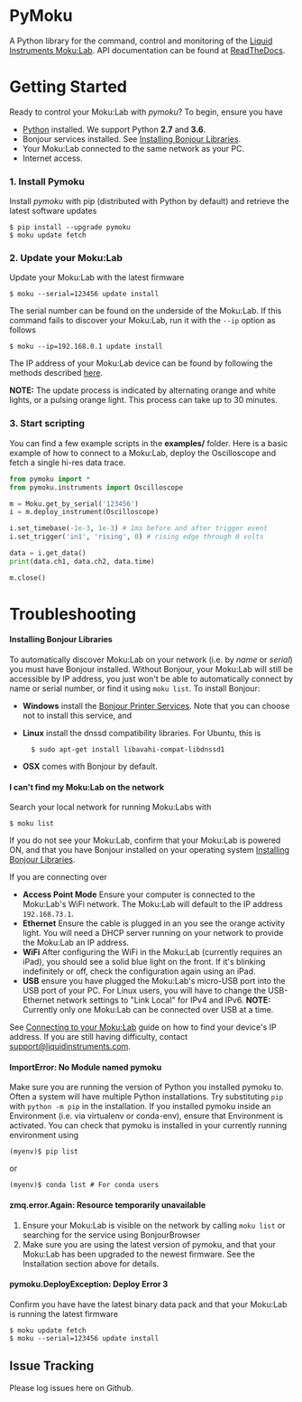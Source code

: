 # PyMoku
A Python library for the command, control and monitoring of the [Liquid Instruments Moku:Lab](http://www.liquidinstruments.com).
API documentation can be found at [ReadTheDocs](http://pymoku.readthedocs.org).
# Getting Started
Ready to control your Moku:Lab with *pymoku*? To begin, ensure you have
- [Python](https://www.python.org) installed.  We support Python **2.7** and **3.6**.
- Bonjour services installed. See [Installing Bonjour Libraries](#installing-bonjour-libraries).
- Your Moku:Lab connected to the same network as your PC.
- Internet access.
### 1. Install Pymoku
Install *pymoku* with pip (distributed with Python by default) and retrieve the latest software updates

    $ pip install --upgrade pymoku
    $ moku update fetch

### 2. Update your Moku:Lab
Update your Moku:Lab with the latest firmware

    $ moku --serial=123456 update install
The serial number can be found on the underside of the Moku:Lab.  If this command fails to discover your Moku:Lab, run it with the `--ip` option as follows 

    $ moku --ip=192.168.0.1 update install
The IP address of your Moku:Lab device can be found by following the methods described [here](https://github.com/liquidinstruments/pymoku/wiki/Connecting-to-your-Moku:Lab).

**NOTE:** The update process is indicated by alternating orange and white lights, or a pulsing orange light. This process can take up to 30 minutes.
### 3. Start scripting
You can find a few example scripts in the **examples/** folder.
Here is a basic example of how to connect to a Moku:Lab, deploy the Oscilloscope and fetch a single hi-res data trace.

```python
from pymoku import *
from pymoku.instruments import Oscilloscope

m = Moku.get_by_serial('123456')
i = m.deploy_instrument(Oscilloscope)

i.set_timebase(-1e-3, 1e-3) # 1ms before and after trigger event
i.set_trigger('in1', 'rising', 0) # rising edge through 0 volts

data = i.get_data()
print(data.ch1, data.ch2, data.time)

m.close()
```

# Troubleshooting
#### Installing Bonjour Libraries
To automatically discover Moku:Lab on your network (i.e. by *name* or *serial*) you must have Bonjour installed.
Without Bonjour, your Moku:Lab will still be accessible by IP address, you just won't be able to automatically connect by name or serial number, or find it using `moku list`.
To install Bonjour:
- **Windows** install the [Bonjour Printer Services](https://support.apple.com/kb/DL999). Note that you can choose not to install this service, and
- **Linux** install the dnssd compatibility libraries. For Ubuntu, this is

        $ sudo apt-get install libavahi-compat-libdnssd1
- **OSX** comes with Bonjour by default.
#### I can't find my Moku:Lab on the network
Search your local network for running Moku:Labs with

    $ moku list
If you do not see your Moku:Lab, confirm that your Moku:Lab is powered ON, and that you have Bonjour installed on your operating system [Installing Bonjour Libraries](#installing-bonjour-libraries).

If you are connecting over
- **Access Point Mode** Ensure your computer is connected to the Moku:Lab's WiFi network.  The Moku:Lab will default to the IP address `192.168.73.1`.
- **Ethernet** Ensure the cable is plugged in an you see the orange activity light.  You will need a DHCP server running on your network to provide the Moku:Lab an IP address.
- **WiFi** After configuring the WiFi in the Moku:Lab (currently requires an iPad), you should see a solid blue light on the front.  If it's blinking indefinitely or off, check the configuration again using an iPad.
- **USB** ensure you have plugged the Moku:Lab's micro-USB port into the USB port of your PC. For Linux users, you will have to change the USB-Ethernet network settings to "Link Local" for IPv4 and IPv6. **NOTE:** Currently only one Moku:Lab can be connected over USB at a time.

See [Connecting to your Moku:Lab](https://github.com/liquidinstruments/pymoku/wiki/Connecting-to-your-Moku:Lab) guide on how to find your device's IP address.
If you are still having difficulty, contact support@liquidinstruments.com.
#### ImportError: No Module named pymoku
Make sure you are running the version of Python you installed pymoku to.  Often a system will have multiple Python installations. Try substituting `pip` with `python -m pip` in the installation.
If you installed pymoku inside an Environment (i.e. via virtualenv or conda-env), ensure that Environment is activated. You can check that pymoku is installed in your currently running environment using

    (myenv)$ pip list
or

    (myenv)$ conda list # For conda users

#### zmq.error.Again: Resource temporarily unavailable
1. Ensure your Moku:Lab is visible on the network by calling `moku list` or searching for the service using BonjourBrowser
2. Make sure you are using the latest version of pymoku, and that your Moku:Lab has been upgraded to the newest firmware. See the Installation section above for details.
#### pymoku.DeployException: Deploy Error 3
Confirm you have have the latest binary data pack and that your Moku:Lab is running the latest firmware

    $ moku update fetch
    $ moku --serial=123456 update install

## Issue Tracking

Please log issues here on Github.
